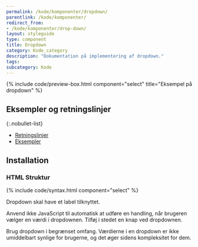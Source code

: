 ```yaml
---
permalink: /kode/komponenter/dropdown/
parentlink: /kode/komponenter/
redirect_from:
- /kode/komponenter/drop-down/
layout: styleguide
type: component
title: Dropdown
category: Kode_category
description: "Dokumentation på implementering af dropdown."
tags:
subcategory: Kode
---
```


{% include code/preview-box.html component="select" title="Eksempel på dropdown" %}

## Eksempler og retningslinjer

{:.nobullet-list}
- <a href="/komponenter/dropdown/#retningslinjer">Retningslinjer</a>
- <a href="/komponenter/dropdown/">Eksempler</a>

## Installation

### HTML Struktur

{% include code/syntax.html component="select" %}

Dropdown skal have et label tilknyttet.

Anvend ikke JavaScript til automatisk at udføre en handling, når brugeren vælger en værdi i dropdownen. Tilføj i stedet en knap ved dropdownen.

Brug dropdown i begrænset omfang. Værdierne i en dropdown er ikke umiddelbart synlige for brugerne, og det øger sidens kompleksitet for dem.
